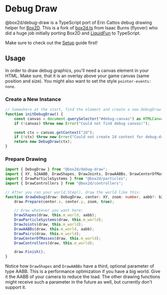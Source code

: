 # Debug Draw

@box2d/debug-draw is a TypeScript port of Erin Cattos debug drawing helper for [Box2D](https://github.com/erincatto/box2d).
This is a fork of [box2d.ts](https://github.com/flyover/box2d.ts) from Isaac Burns (flyover) who did a huge job initially porting Box2D and [LiquidFun](https://github.com/google/liquidfun) to TypeScript.

Make sure to check out the [Setup](../README.md) guide first!

## Usage

In order to draw debug graphics, you'll need a canvas element in your HTML. Make sure, that it is an overlay above your game canvas (same position and size). You might also want to set the style `pointer-events: none`.

### Create a New Instance

```ts
// Somewhere at the start, find the element and create a new DebugDraw instance:
function initDebugDraw() {
    const canvas = document.querySelector("#debug-canvas") as HTMLCanvasElement | null;
    if (!canvas) throw new Error("Could not find debug canvas!");

    const ctx = canvas.getContext("2d");
    if (!ctx) throw new Error("Could not create 2d context for debug-draw");
    return new DebugDraw(ctx);
}
```

### Prepare Drawing


```ts
import { DebugDraw } from "@box2d/debug-draw";
import { XY, b2AABB, DrawShapes, DrawJoints, DrawAABBs, DrawCenterOfMasses, DrawPairs } from "@box2d/core";
import { DrawParticleSystems } from "@box2d/particles";
import { DrawControllers } from "@box2d/controllers";

// After you ran your world.Step(), draw the world like this:
function drawDebug(draw: DebugDraw, center: XY, zoom: number, aabb?: b2AABB) {
    draw.Prepare(center.x, center.y, zoom, true);

    // Draw whatever you want here:
    DrawShapes(draw, this.m_world, aabb);
    DrawParticleSystems(draw, this.m_world);
    DrawJoints(draw, this.m_world);
    DrawAABBs(draw, this.m_world, aabb);
    DrawPairs(draw, this.m_world);
    DrawCenterOfMasses(draw, this.m_world);
    DrawControllers(draw, this.m_world);

    draw.Finish();
}
```

Notice how `DrawShapes` and `DrawAABBs` have a third, optional parameter of type AABB.
This is a performance optimization if you have a big world. Give it the AABB of your camera to reduce the load.
The other drawing functions might receive such a parameter in the future as well, but currently don't support it.

